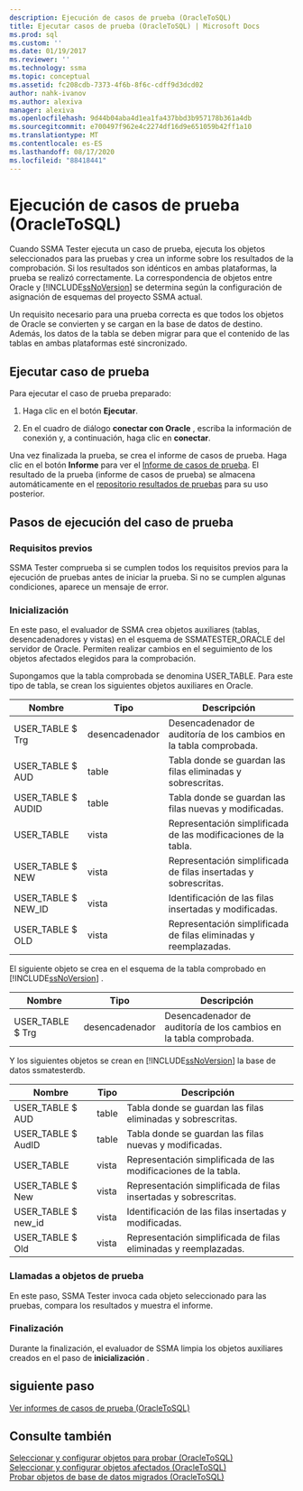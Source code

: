 ```yaml
---
description: Ejecución de casos de prueba (OracleToSQL)
title: Ejecutar casos de prueba (OracleToSQL) | Microsoft Docs
ms.prod: sql
ms.custom: ''
ms.date: 01/19/2017
ms.reviewer: ''
ms.technology: ssma
ms.topic: conceptual
ms.assetid: fc208cdb-7373-4f6b-8f6c-cdff9d3dcd02
author: nahk-ivanov
ms.author: alexiva
manager: alexiva
ms.openlocfilehash: 9d44b04aba4d1ea1fa437bbd3b957178b361a4db
ms.sourcegitcommit: e700497f962e4c2274df16d9e651059b42ff1a10
ms.translationtype: MT
ms.contentlocale: es-ES
ms.lasthandoff: 08/17/2020
ms.locfileid: "88418441"
---
```

# <a name="running-test-cases-oracletosql"></a>Ejecución de casos de prueba (OracleToSQL)
Cuando SSMA Tester ejecuta un caso de prueba, ejecuta los objetos seleccionados para las pruebas y crea un informe sobre los resultados de la comprobación. Si los resultados son idénticos en ambas plataformas, la prueba se realizó correctamente. La correspondencia de objetos entre Oracle y [!INCLUDE[ssNoVersion](../../includes/ssnoversion-md.md)] se determina según la configuración de asignación de esquemas del proyecto SSMA actual.  
  
Un requisito necesario para una prueba correcta es que todos los objetos de Oracle se convierten y se cargan en la base de datos de destino. Además, los datos de la tabla se deben migrar para que el contenido de las tablas en ambas plataformas esté sincronizado.  
  
## <a name="run-test-case"></a>Ejecutar caso de prueba  
Para ejecutar el caso de prueba preparado:  
  
1.  Haga clic en el botón **Ejecutar**.  
  
2.  En el cuadro de diálogo **conectar con Oracle** , escriba la información de conexión y, a continuación, haga clic en **conectar**.  
  
Una vez finalizada la prueba, se crea el informe de casos de prueba. Haga clic en el botón **Informe** para ver el [Informe de casos de prueba](viewing-test-case-reports-oracletosql.md). El resultado de la prueba (informe de casos de prueba) se almacena automáticamente en el [repositorio resultados de pruebas](using-test-repositories-oracletosql.md) para su uso posterior.  
  
## <a name="test-case-execution-steps"></a>Pasos de ejecución del caso de prueba  
  
### <a name="prerequisites"></a>Requisitos previos  
SSMA Tester comprueba si se cumplen todos los requisitos previos para la ejecución de pruebas antes de iniciar la prueba. Si no se cumplen algunas condiciones, aparece un mensaje de error.  
  
### <a name="initialization"></a>Inicialización  
En este paso, el evaluador de SSMA crea objetos auxiliares (tablas, desencadenadores y vistas) en el esquema de SSMATESTER_ORACLE del servidor de Oracle. Permiten realizar cambios en el seguimiento de los objetos afectados elegidos para la comprobación.  
  
Supongamos que la tabla comprobada se denomina USER_TABLE. Para este tipo de tabla, se crean los siguientes objetos auxiliares en Oracle.  
  
|Nombre|Tipo|Descripción|  
|-|-|-|  
|USER_TABLE $ Trg|desencadenador|Desencadenador de auditoría de los cambios en la tabla comprobada.|  
|USER_TABLE $ AUD|table|Tabla donde se guardan las filas eliminadas y sobrescritas.|  
|USER_TABLE $ AUDID|table|Tabla donde se guardan las filas nuevas y modificadas.|  
|USER_TABLE|vista|Representación simplificada de las modificaciones de la tabla.|  
|USER_TABLE $ NEW|vista|Representación simplificada de filas insertadas y sobrescritas.|  
|USER_TABLE $ NEW_ID|vista|Identificación de las filas insertadas y modificadas.|  
|USER_TABLE $ OLD|vista|Representación simplificada de filas eliminadas y reemplazadas.|  
  
El siguiente objeto se crea en el esquema de la tabla comprobado en [!INCLUDE[ssNoVersion](../../includes/ssnoversion-md.md)] .  
  
|Nombre|Tipo|Descripción|  
|-|-|-|  
|USER_TABLE $ Trg|desencadenador|Desencadenador de auditoría de los cambios en la tabla comprobada.|  
  
Y los siguientes objetos se crean en [!INCLUDE[ssNoVersion](../../includes/ssnoversion-md.md)] la base de datos ssmatesterdb.  
  
|Nombre|Tipo|Descripción|  
|-|-|-|  
|USER_TABLE $ AUD|table|Tabla donde se guardan las filas eliminadas y sobrescritas.|  
|USER_TABLE $ AudID|table|Tabla donde se guardan las filas nuevas y modificadas.|  
|USER_TABLE|vista|Representación simplificada de las modificaciones de la tabla.|  
|USER_TABLE $ New|vista|Representación simplificada de filas insertadas y sobrescritas.|  
|USER_TABLE $ new_id|vista|Identificación de las filas insertadas y modificadas.|  
|USER_TABLE $ Old|vista|Representación simplificada de filas eliminadas y reemplazadas.|  
  
### <a name="test-object-calls"></a>Llamadas a objetos de prueba  
En este paso, SSMA Tester invoca cada objeto seleccionado para las pruebas, compara los resultados y muestra el informe.  
  
### <a name="finalization"></a>Finalización  
Durante la finalización, el evaluador de SSMA limpia los objetos auxiliares creados en el paso de **inicialización** .  
  
## <a name="next-step"></a>siguiente paso  
[Ver informes de casos de prueba &#40;OracleToSQL&#41;](../../ssma/oracle/viewing-test-case-reports-oracletosql.md)  
  
## <a name="see-also"></a>Consulte también  
[Seleccionar y configurar objetos para probar &#40;OracleToSQL&#41;](../../ssma/oracle/selecting-and-configuring-objects-to-test-oracletosql.md)  
[Seleccionar y configurar objetos afectados &#40;OracleToSQL&#41;](../../ssma/oracle/selecting-and-configuring-affected-objects-oracletosql.md)  
[Probar objetos de base de datos migrados &#40;OracleToSQL&#41;](../../ssma/oracle/testing-migrated-database-objects-oracletosql.md)  
  
